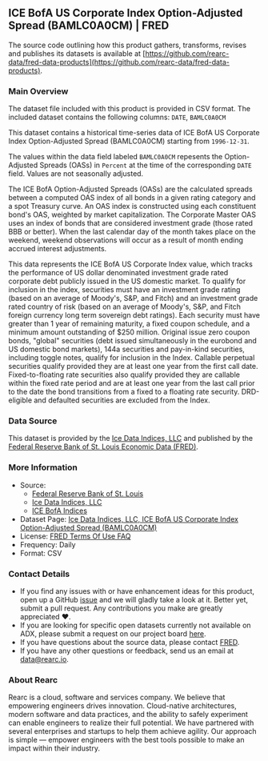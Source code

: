 ## ICE BofA US Corporate Index Option-Adjusted Spread (BAMLC0A0CM) | FRED

The source code outlining how this product gathers, transforms, revises and publishes its datasets is available at [https://github.com/rearc-data/fred-data-products](https://github.com/rearc-data/fred-data-products).

### Main Overview
The dataset file included with this product is provided in CSV format. The included dataset contains the following columns: 
`DATE`, `BAMLC0A0CM`

This dataset contains a historical time-series data of ICE BofA US Corporate Index Option-Adjusted Spread (BAMLC0A0CM) starting from `1996-12-31`. 
 
The values within the data field labeled `BAMLC0A0CM` repesents the Option-Adjusted Spreads (OASs) in `Percent` at the time of the corresponding `DATE` field. Values are not seasonally adjusted.

The ICE BofA Option-Adjusted Spreads (OASs) are the calculated spreads between a computed OAS index of all bonds in a given rating category and a spot Treasury curve. An OAS index is constructed using each constituent bond's OAS, weighted by market capitalization. The Corporate Master OAS uses an index of bonds that are considered investment grade (those rated BBB or better). When the last calendar day of the month takes place on the weekend, weekend observations will occur as a result of month ending accrued interest adjustments.

This data represents the ICE BofA US Corporate Index value, which tracks the performance of US dollar denominated investment grade rated corporate debt publicly issued in the US domestic market. To qualify for inclusion in the index, securities must have an investment grade rating (based on an average of Moody's, S&P, and Fitch) and an investment grade rated country of risk (based on an average of Moody's, S&P, and Fitch foreign currency long term sovereign debt ratings). Each security must have greater than 1 year of remaining maturity, a fixed coupon schedule, and a minimum amount outstanding of $250 million. Original issue zero coupon bonds, "global" securities (debt issued simultaneously in the eurobond and US
domestic bond markets), 144a securities and pay-in-kind securities, including toggle notes, qualify for inclusion in the Index. Callable perpetual securities qualify provided they are at least one year from the first call date. Fixed-to-floating rate securities also qualify provided they are callable within the fixed rate period and are at least one year from the last call prior to the date the bond transitions from a fixed to a floating rate security. DRD-eligible and defaulted securities are excluded from the Index.

### Data Source
This dataset is provided by the [Ice Data Indices, LLC](https://www.theice.com/market-data/indices) and published by the [Federal Reserve Bank of St. Louis Economic Data (FRED)](https://fred.stlouisfed.org/).

### More Information
- Source: 
  - [Federal Reserve Bank of St. Louis](https://www.stlouisfed.org)
  - [Ice Data Indices, LLC](https://www.theice.com/market-data/indices)
  - [ICE BofA Indices](https://www.theice.com/market-data/indices)
- Dataset Page: [Ice Data Indices, LLC, ICE BofA US Corporate Index Option-Adjusted Spread (BAMLC0A0CM)](https://fred.stlouisfed.org/series/BAMLC0A0CM)
- License: [FRED Terms Of Use FAQ](https://fred.stlouisfed.org/legal/)
- Frequency: Daily
- Format: CSV

### Contact Details
- If you find any issues with or have enhancement ideas for this product, open up a GitHub [issue](https://github.com/rearc-data/fred-data-products/issues) and we will gladly take a look at it. Better yet, submit a pull request. Any contributions you make are greatly appreciated :heart:.
- If you are looking for specific open datasets currently not available on ADX, please submit a request on our project board [here](https://github.com/orgs/rearc-data/projects/1).
- If you have questions about the source data, please contact [FRED](https://fred.stlouisfed.org/contactus/).
- If you have any other questions or feedback, send us an email at data@rearc.io.

### About Rearc
Rearc is a cloud, software and services company. We believe that empowering engineers drives innovation. Cloud-native architectures, modern software and data practices, and the ability to safely experiment can enable engineers to realize their full potential. We have partnered with several enterprises and startups to help them achieve agility. Our approach is simple — empower engineers with the best tools possible to make an impact within their industry.

